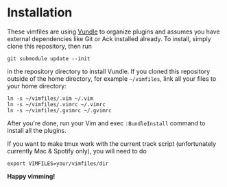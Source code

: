 # Installation

These vimfiles are using [Vundle](https://github.com/gmarik/vundle) to
organize plugins and assumes you have external dependencies like Git or
Ack installed already. To install, simply clone this repository, then run

    git submodule update --init

in the repository directory to install Vundle. If you cloned this repository
outside of the home directory, for example `~/vimfiles`, link all your files
to your home directory:

    ln -s ~/vimfiles/.vim ~/.vim
    ln -s ~/vimfiles/.vimrc ~/.vimrc
    ln -s ~/vimfiles/.gvimrc ~/.gvimrc

After you're done, run your Vim and exec `:BundleInstall` command to install
all the plugins. 

If you want to make tmux work with the current track script (unfortunately 
currently Mac & Spotify only), you will need to do

    export VIMFILES=your/vimfiles/dir

**Happy vimming!**
